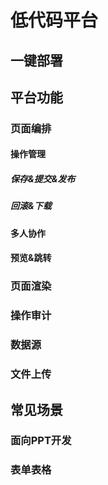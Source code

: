 # 低代码平台
## 一键部署

## 平台功能
### 页面编排
#### 操作管理
##### 保存&提交&发布
##### 回滚&下载

#### 多人协作
#### 预览&跳转

### 页面渲染
### 操作审计
### 数据源
### 文件上传

## 常见场景
### 面向PPT开发
### 表单表格
